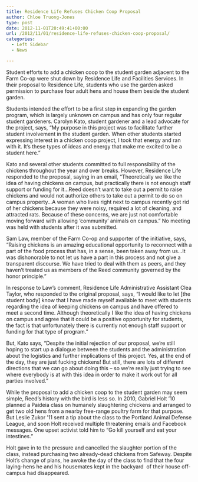 ```yaml
---
title: Residence Life Refuses Chicken Coop Proposal
author: Chloe Truong-Jones
type: post
date: 2012-11-01T20:49:41+00:00
url: /2012/11/01/residence-life-refuses-chicken-coop-proposal/
categories:
  - Left Sidebar
  - News

---
```

Student efforts to add a chicken coop to the student garden adjacent to the Farm Co-op were shut down by Residence Life and Facilities Services. In their proposal to Residence Life, students who use the garden asked permission to purchase four adult hens and house them beside the student garden.

Students intended the effort to be a first step in expanding the garden program, which is largely unknown on campus and has only four regular student gardeners. Carolyn Kato, student gardener and a lead advocate for the project, says, &#8220;My purpose in this project was to facilitate further student involvement in the student garden. When other students started expressing interest in a chicken coop project, I took that energy and ran with it. It&#8217;s these types of ideas and energy that make me excited to be a student here.”

Kato and several other students committed to full responsibility of the chickens throughout the year and over breaks. However, Residence Life responded to the proposal, saying in an email, “Theoretically we like the idea of having chickens on campus, but practically there is not enough staff support or funding for it…Reed doesn&#8217;t want to take out a permit to raise chickens and would not authorize others to take out a permit to do so on campus property…A woman who lives right next to campus recently got rid of her chickens because they were noisy, required a lot of cleaning, and attracted rats. Because of these concerns, we are just not comfortable moving forward with allowing &#8216;community&#8217; animals on campus.” No meeting was held with students after it was submitted.

Sam Law, member of the Farm Co-op and supporter of the initiative, says, “Raising chickens is an amazing educational opportunity to reconnect with a part of the food process that has, in a sense, been taken away from us&#8230;It was dishonorable to not let us have a part in this process and not give a transparent discourse. We have tried to deal with them as peers, and they haven’t treated us as members of the Reed community governed by the honor principle.”

In response to Law’s comment, Residence Life Administrative Assistant Clea Taylor, who responded to the original proposal, says, “I would like to let [the student body] know that I have made myself available to meet with students regarding the idea of keeping chickens on campus and have offered to meet a second time. Although theoretically I like the idea of having chickens on campus and agree that it could be a positive opportunity for students, the fact is that unfortunately there is currently not enough staff support or funding for that type of program.”

But, Kato says, &#8220;Despite the initial rejection of our proposal, we&#8217;re still hoping to start up a dialogue between the students and the administration about the logistics and further implications of this project. Yes, at the end of the day, they are just fucking chickens! But still, there are lots of different directions that we can go about doing this – so we&#8217;re really just trying to see where everybody is at with this idea in order to make it work out for all parties involved.&#8221;

While the proposal to add a chicken coop to the student garden may seem simple, Reed’s history with the bird is less so. In 2010, Gabriel Holt ’10 planned a Paideia class on humanely slaughtering chickens and arranged to get two old hens from a nearby free-range poultry farm for that purpose. But Leslie Zukor ’11 sent a tip about the class to the Portland Animal Defense League, and soon Holt received multiple threatening emails and Facebook messages. One upset activist told him to “Go kill yourself and eat your intestines.”

Holt gave in to the pressure and cancelled the slaughter portion of the class, instead purchasing two already-dead chickens from Safeway. Despite Holt’s change of plans, he awoke the day of the class to find that the four laying-hens he and his housemates kept in the backyard  of their house off-campus had disappeared.